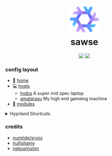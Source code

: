 <div align="center">
<h1>
<img width="96" src="./assets/68747470733a2f2f66696c65732e617274747572696e2e636f6d2f66696c65732f6e69786f73636f6c6f7266756c2e737667.svg"></img> <br>
  sawse
</h1>
<p></p>
  <img src="https://img.shields.io/github/stars/isabelroses/dotfiles?color=f5c2e7&labelColor=303446&style=for-the-badge&logo=starship&logoColor=f5c2e7">
  <img src="https://img.shields.io/github/repo-size/isabelroses/dotfiles?color=fab387&labelColor=303446&style=for-the-badge&logo=github&logoColor=fab387">
 <p></p>
</div>


### config layout

- :house_with_garden: [home](../home)
- :computer: [hosts](../hosts/)
  - [hydra](../hosts/hydra/) A super mid spec laptop
  - [amatarasu](../hosts/amatarasu/) My high end gameing machine
- :electric_plug: [modules](../modules/)

<details>
<summary> Hyprland Shortcuts </summary>

| Shortcut | What it does |
|---|---|
| <kbd>SUPER+RETURN</kbd> | open terminal |
| <kbd>SUPER+B</kbd> | open browser |
| <kbd>SUPER+C</kbd> | open editor |
| <kbd>SUPER+O</kbd> | open notes |
| <kbd>SUPER+E</kbd> | open file manager |
| <kbd>SUPER+Q</kbd> | quit |
| <kbd>SUPER+D</kbd> | launcher |
| <kbd>SUPER+F</kbd> | fullscreen |
| <kbd>SUPER+[number]</kbd> | open workspace [number] |
| <kbd>SUPER+SHIFT+[number]</kbd> | move to workspace [number] |

</details>

### credits

- [numtide/srvos](https://github.com/numtide/srvos)
- [nullishamy](https://github.com/nullishamy/derivation-station/)
- [nekowinston](https://github.com/nekowinston/dotfiles)

